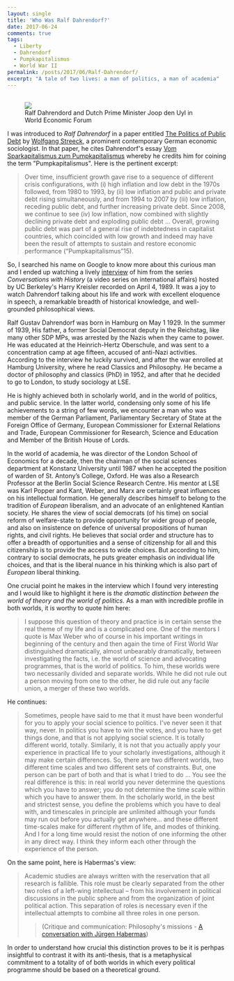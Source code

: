 ```yaml
---
layout: single
title: 'Who Was Ralf Dahrendorf?' 
date: 2017-06-24
comments: true
tags:
  - Liberty
  - Dahrendorf
  - Pumpkapitalismus
  - World War II
permalink: /posts/2017/06/Ralf-Dahrendorf/  
excerpt: "A tale of two lives: a man of politics, a man of academia"
---
```

<!--
<div class="thumbnail">	<img src="{{ site.baseurl }}/images/Dahrendorf-World-Economic-Forum.jpg" alt="World-economics-forum" >	</div>
-->

<!--
{% include image.html url="/images/Dahrendorf-World-Economic-Forum.jpg" description="World Economic Forum" %}
-->

<figure>  
<br/><img src='/images/Dahrendorf-World-Economic-Forum.jpg'>
<FIGCAPTION>Ralf Dahrendord and Dutch Prime Minister Joop den Uyl in World Economic Forum</FIGCAPTION>
</figure>



I was introduced to _Ralf Dahrendorf_ in a paper entitled [The Politics of Public Debt][1] by [Wolfgang Streeck][2], a prominent contemporary German economic sociologist. In that paper, he cites Dahrendorf's essay [Vom Sparkapitalismus zum Pumpkapitalismus][3] whereby he credits him for coining the term "Pumpkapitalismus". Here is the pertinent excerpt: 

> Over time, insufficient growth gave rise to a sequence of different crisis configurations,
with (i) high inflation and low debt in the 1970s followed, from 1980 to 1993, by (ii) low
inflation and public and private debt rising simultaneously, and from 1994 to 2007 by
(iii) low inflation, receding public debt, and further increasing private debt. Since 2008,
we continue to see (iv) low inflation, now combined with slightly declining private debt
and exploding public debt ... Overall, growing
public debt was part of a general rise of indebtedness in capitalist countries, which
coincided with low growth and indeed may have been the result of attempts to sustain 
and restore economic performance (“Pumpkapitalismus”15). 

So, I searched his name on Google to know more about this curious man and I ended up watching a lively [interview][4] of him from the series _Conversations with History_ (a video series on international affairs) hosted by UC Berkeley's Harry Kreisler recorded on April 4, 1989. It was a joy to watch Dahrendorf talking about his life and work with excellent eloquence in speech, a remarkable breadth of historical knowledge, and well-grounded philosophical views.  

Ralf Gustav Dahrendorf was born in Hamburg on May 1 1929. In the summer of 1939, His father, a former Social Democrat deputy in the Reichstag, like many other SDP MPs, was arrested by the Nazis when they came to power. He was educated at the Heinrich-Hertz Oberschule, and was sent to a concentration camp at age fifteen, accused of anti-Nazi activities. According to the interview he luckily survived, and after the war enrolled at Hamburg University, where he read Classics and Philosophy. He became a doctor of philosophy and classics (PhD) in 1952, and after that he decided to go to London, to study sociology at LSE. 

He is highly achieved both in scholarly world, and in the world of politics, and public service. In the latter world, condensing only some of his life achievements to a string of few words, we encounter a man who was member of the German Parliament, Parliamentary Secretary of State at the Foreign Office of Germany, European Commissioner for External Relations and Trade, European Commissioner for Research, Science and Education and Member of the British House of Lords. 

In the world of academia, he was director of the London School of Economics for a decade, then the chairman of the social sciences department at Konstanz University until 1987 when he accepted the position of warden of St. Antony’s College, Oxford. He was also a Research Professor at the Berlin Social Science Research Centre. His mentor at LSE was Karl Popper and Kant, Weber, and Marx are certainly great influences on his intellectual formation. He generally describes himself to belong to the tradition of _European_ liberalism, and an advocate of an enlightened Kantian society. He shares the view of social democrats (of his time) on social reform of welfare-state to provide opportunity for wider group of people, and also on insistence on defence of universal propositions of human rights, and civil rights. He believes that social order and structure has to offer a breadth of opportunities and a sense of citizenship for all and this citizenship is to provide the access to wide choices. But according to him, contrary to social democrats, he puts greater emphasis on individual life choices, and that is the liberal nuance in his thinking which is also part of _European_ liberal thinking.      


One crucial point he makes in the interview which I found very interesting and I would like to highlight it here is _the dramatic distinction between the world of theory and the world of politics._ As a man with incredible profile in both worlds, it is worthy to quote him here: 

> I suppose this question of theory and practice is in certain sense the real theme of my life and is a complicated one. One of the mentors I quote is Max Weber who of course in his important writings in beginning of the century and then again the time of First World War distinguished dramatically, almost unbearably dramatically, between investigating the facts, i.e. the world of science and advocating programmes, that is the world of politics. To him, these worlds were two necessarily divided and separate worlds. While he did not rule out a person moving from one to the other, he did rule out any facile union, a merger of these two worlds. 

He continues: 

> Sometimes, people have said to me that it must have been wonderful for you to apply your social science to politics. I've never seen it that way, never. In politics you have to win the votes, and you have to get things done, and that is not applying social science. It is totally different world, totally. Similarly, it is not that you actually apply your experience in practical life to your scholarly investigations, although it may make certain differences. So, there are two different worlds, two different time scales and two different sets of constraints. But, one person can be part of both and that is what I tried to do ... You see the real difference is this: in real world you never determine the questions which you have to answer; you do not determine the time scale within which you have to answer them. In the scholarly world, in the best and strictest sense, you define the problems which you have to deal with, and timescales in principle are unlimited although your funds may run out before you actually get anywhere... and these different time-scales make for different rhythm of life, and modes of thinking. And I for a long time would resist the notion of one informing the other in any direct way. I think they inform each other through the experience of the person.             

On the same point, here is Habermas's view:

> Academic studies are always written with the reservation that all research is fallible. This role must be clearly separated from the other two roles of a left-wing intellectual – from his involvement in political discussions in the public sphere and from the organization of joint political action. This separation of roles is necessary even if the intellectual attempts to combine all three roles in one person.
>>(Critique and communication: Philosophy's missions - [A conversation with Jürgen Habermas](https://www.eurozine.com/critique-and-communication-philosophys-missions/))

In order to understand how crucial this distinction proves to be it is perhpas insightful to contrast it with its anti-thesis, that is a metaphysical commitment to a totality of of both worlds in which every political programme should be based on a theoretical ground. 




[1]: http://www.mpifg.de/pu/mpifg_dp/dp13-7.pdf
[2]: https://wiki2.org/en/Wolfgang_Streeck 
[3]: http://cicero.de/weltb%C3%BChne/vom-sparkapitalismus-zum-pumpkapitalismus/39922
[4]: https://www.youtube.com/watch?v=Yj5pVe6hOZo&t=5s
